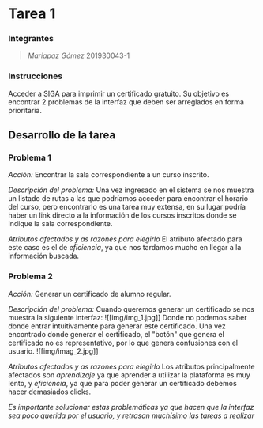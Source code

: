# Tarea 1
### Integrantes
> *Mariapaz Gómez*
> 201930043-1

### Instrucciones

Acceder a SIGA para imprimir un certificado gratuito. Su objetivo es encontrar 2 problemas de la interfaz que deben ser arreglados en forma prioritaria.

## Desarrollo de la tarea

### Problema 1
*Acción:* Encontrar la sala correspondiente a un curso inscrito.

*Descripción del problema:* Una vez ingresado en el sistema se nos muestra un listado de rutas a las que podríamos acceder para encontrar el horario del curso, pero encontrarlo es una tarea muy extensa, en su lugar podría haber un link directo a la información de los cursos inscritos donde se indique la sala correspondiente.

*Atributos afectados y as razones para elegirlo*
El atributo afectado para este caso es el de *eficiencia*, ya que nos tardamos mucho en llegar a la información buscada.


### Problema 2
*Acción:* Generar un certificado de alumno regular.

*Descripción del problema:*
Cuando queremos generar un certificado se nos muestra la siguiente interfaz:
![[img/img_1.jpg]]
Donde no podemos saber donde entrar intuitivamente para generar este certificado. Una vez encontrado donde generar el certificado, el "botón" que genera el certificado no es representativo, por lo que genera confusiones con el usuario.
![[img/imag_2.jpg]]

*Atributos afectados y as razones para elegirlo*
Los atributos principalmente afectados son *aprendizaje* ya que aprender a utilizar la plataforma es muy lento, y *eficiencia*, ya que para poder generar un certificado debemos hacer demasiados clicks.

*Es importante solucionar estas problemáticas ya que hacen que la interfaz sea poco querida por el usuario, y retrasan muchísimo las tareas a realizar*


